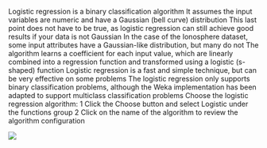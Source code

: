 Logistic regression is a binary classification algorithm It assumes the input variables are numeric
and have a Gaussian (bell curve) distribution This last point does not have to be true, as
logistic regression can still achieve good results if your data is not Gaussian In the case of the
Ionosphere dataset, some input attributes have a Gaussian-like distribution, but many do not
The algorithm learns a coefficient for each input value, which are linearly combined into a
regression function and transformed using a logistic (s-shaped) function Logistic regression is a
fast and simple technique, but can be very effective on some problems The logistic regression
only supports binary classification problems, although the Weka implementation has been
adapted to support multiclass classification problems Choose the logistic regression algorithm:
1 Click the Choose button and select Logistic under the functions group
2 Click on the name of the algorithm to review the algorithm configuration

![](https://github.com/fenago/katacoda-scenarios/raw/master/machine-learning-mastery-weka/machine-learning-mastery-weka-chapter-17/steps/images/79.png)

